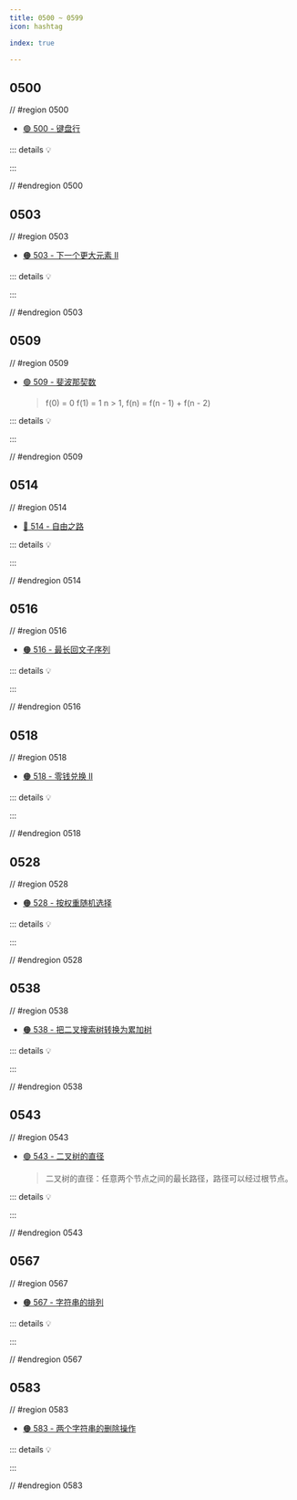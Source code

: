 ```yaml
---
title: 0500 ~ 0599
icon: hashtag

index: true

---
```


<!-- more -->

## 0500

// #region 0500

- [🟢 500 - 键盘行](https://leetcode.cn/problems/keyboard-row)

::: details 💡

:::

// #endregion 0500

## 0503

// #region 0503

- [🟠 503 - 下一个更大元素 II](https://leetcode.cn/problems/next-greater-element-ii)

::: details 💡

:::

// #endregion 0503

## 0509

// #region 0509

- [🟢 509 - 斐波那契数](https://leetcode.cn/problems/fibonacci-number)
    > f(0) = 0
    > f(1) = 1
    > n > 1, f(n) = f(n - 1) + f(n - 2) 
    
::: details 💡

:::

// #endregion 0509

## 0514

// #region 0514

- [🔴 514 - 自由之路](https://leetcode.cn/problems/freedom-trail)

::: details 💡

:::

// #endregion 0514

## 0516

// #region 0516

- [🟠 516 - 最长回文子序列](https://leetcode.cn/problems/longest-palindromic-subsequence)

::: details 💡

:::

// #endregion 0516

## 0518

// #region 0518

- [🟠 518 - 零钱兑换 II](https://leetcode.cn/problems/coin-change-ii)

::: details 💡

:::

// #endregion 0518

## 0528

// #region 0528

- [🟠 528 - 按权重随机选择](https://leetcode.cn/problems/random-pick-with-weight)

::: details 💡

:::

// #endregion 0528

## 0538

// #region 0538

- [🟠 538 - 把二叉搜索树转换为累加树](https://leetcode.cn/problems/convert-bst-to-greater-tree)

::: details 💡

:::

// #endregion 0538

## 0543

// #region 0543

- [🟢 543 - 二叉树的直径](https://leetcode.cn/problems/diameter-of-binary-tree)
    > 二叉树的直径：任意两个节点之间的最长路径，路径可以经过根节点。
    
::: details 💡

:::

// #endregion 0543

## 0567

// #region 0567

- [🟠 567 - 字符串的排列](https://leetcode.cn/problems/permutation-in-string)

::: details 💡

:::

// #endregion 0567

## 0583

// #region 0583

- [🟠 583 - 两个字符串的删除操作](https://leetcode.cn/problems/delete-operation-for-two-strings)

::: details 💡

:::

// #endregion 0583
